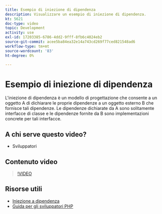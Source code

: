 ```yaml
---
title: Esempio di iniezione di dipendenza
description: Visualizzare un esempio di iniezione di dipendenza.
kt: 5621
doc-type: video
topic: Development
activity: use
exl-id: 17203385-6786-4dd2-9fff-8fb6c4024eb2
source-git-commit: acee5ba84ea32e14a743cd269f77ced821548ad6
workflow-type: tm+mt
source-wordcount: '83'
ht-degree: 0%

---
```


# Esempio di iniezione di dipendenza

L&#39;iniezione di dipendenza è un modello di progettazione che consente a un oggetto A di dichiarare le proprie dipendenze a un oggetto esterno B che fornisce tali dipendenze. Le dipendenze dichiarate da A sono solitamente interfacce di classe e le dipendenze fornite da B sono implementazioni concrete per tali interfacce.

## A chi serve questo video?

- Sviluppatori

## Contenuto video

>[!VIDEO](https://video.tv.adobe.com/v/35799?quality=12&learn=on)

## Risorse utili

- [Iniezione a dipendenza](https://devdocs.magento.com/guides/v2.4/extension-dev-guide/depend-inj.html)
- [Guida per gli sviluppatori PHP](https://devdocs.magento.com/guides/v2.4/extension-dev-guide/bk-extension-dev-guide.html)
